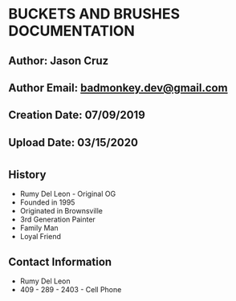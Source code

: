 # BUCKETS AND BRUSHES DOCUMENTATION

## Author: Jason Cruz

## Author Email: badmonkey.dev@gmail.com

## Creation Date: 07/09/2019

## Upload Date: 03/15/2020

#

## History

- Rumy Del Leon - Original OG
- Founded in 1995
- Originated in Brownsville
- 3rd Generation Painter
- Family Man
- Loyal Friend

## Contact Information

- Rumy Del Leon
- 409 - 289 - 2403 - Cell Phone
